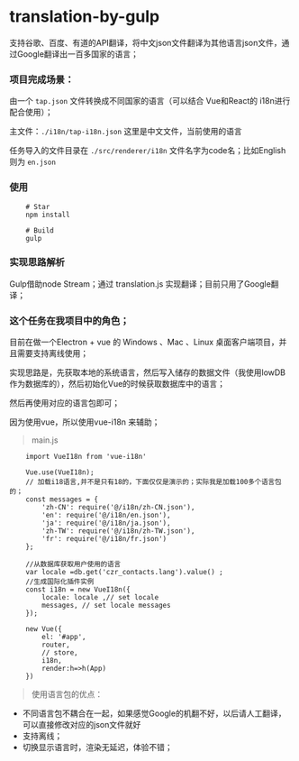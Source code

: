 # translation-by-gulp

支持谷歌、百度、有道的API翻译，将中文json文件翻译为其他语言json文件，通过Google翻译出一百多国家的语言；

### 项目完成场景：

由一个 `tap.json` 文件转换成不同国家的语言（可以结合 Vue和React的 i18n进行配合使用）；

主文件：`./i18n/tap-i18n.json` 这里是中文文件，当前使用的语言

任务导入的文件目录在 `./src/renderer/i18n`  文件名字为code名；比如English 则为 `en.json`

### 使用

        # Star
        npm install
        
        # Build
        gulp
        

### 实现思路解析

Gulp借助node Stream；通过 translation.js 实现翻译；目前只用了Google翻译；


### 这个任务在我项目中的角色；

目前在做一个Electron + vue 的 Windows 、Mac 、Linux 桌面客户端项目，并且需要支持离线使用；

实现思路是，先获取本地的系统语言，然后写入储存的数据文件（我使用lowDB作为数据库的），然后初始化Vue的时候获取数据库中的语言；

然后再使用对应的语言包即可；

因为使用vue，所以使用vue-i18n 来辅助；

> main.js

        import VueI18n from 'vue-i18n'
        
        Vue.use(VueI18n);
        // 加载i18语言,并不是只有18的，下面仅仅是演示的；实际我是加载100多个语言包的；
        const messages = {
            'zh-CN': require('@/i18n/zh-CN.json'),
            'en': require('@/i18n/en.json'),
            'ja': require('@/i18n/ja.json'),
            'zh-TW': require('@/i18n/zh-TW.json'),
            'fr': require('@/i18n/fr.json')
        };
        
        //从数据库获取用户使用的语言
        var locale =db.get('czr_contacts.lang').value() ;
        //生成国际化插件实例
        const i18n = new VueI18n({
            locale: locale ,// set locale
            messages, // set locale messages
        });

        new Vue({
            el: '#app',
            router,
            // store,
            i18n,
            render:h=>h(App)
        })
        
> 使用语言包的优点：
- 不同语言包不耦合在一起，如果感觉Google的机翻不好，以后请人工翻译，可以直接修改对应的json文件就好
- 支持离线；
- 切换显示语言时，渲染无延迟，体验不错；
